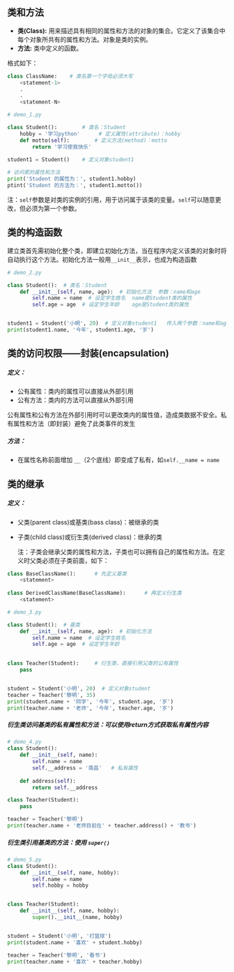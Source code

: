 ## 类和方法

- **类(Class):** 用来描述具有相同的属性和方法的对象的集合。它定义了该集合中每个对象所共有的属性和方法。对象是类的实例。
- **方法:** 类中定义的函数。

格式如下：

```python
class ClassName:	# 类名第一个字母必须大写
    <statement-1>
    .
    .
    <statement-N>	
```

```python
# demo_1.py

class Student():		# 类名：Student
    hobby = '学习python'		# 定义属性(attribute)：hobby
    def motto(self):		# 定义方法(method)：motto
        return '学习使我快乐' 
    
student1 = Student()	# 定义对象student1

# 访问累的属性和方法
print('Student 的属性为：', student1.hobby)
ptint('Student 的方法为：', student1.motto())

```
注：`self`参数是对类的实例的引用，用于访问属于该类的变量。`self`可以随意更改，但必须为第一个参数。
## 类的构造函数

 建立类首先需初始化整个类，即建立初始化方法，当在程序内定义该类的对象时将自动执行这个方法。初始化方法一般用`__init__`表示，也成为构造函数

```python
# demo_2.py

class Student():  # 类名：Student
    def __init__(self, name, age):  # 初始化方法  参数：name和age
        self.name = name  # 设定学生姓名  name是Student类的属性
        self.age = age  # 设定学生年龄	age是Student类的属性


student1 = Student('小明', 20)  # 定义对象student1   传入两个参数：name和age
print(student1.name, '今年', student1.age, '岁')
```

## 类的访问权限——封装(encapsulation)

##### 定义：

- 公有属性：类内的属性可以直接从外部引用
- 公有方法：类内的方法可以直接从外部引用

公有属性和公有方法在外部引用时可以更改类内的属性值，造成类数据不安全。私有属性和方法（即封装）避免了此类事件的发生

##### 方法：

- 在属性名称前面增加 `__`（2个底线）即变成了私有，如`self.__name = name`

## 类的继承

##### 定义：

- 父类(parent class)或基类(bass class)：被继承的类

- 子类(child class)或衍生类(derived class)：继承的类

  注：子类会继承父类的属性和方法，子类也可以拥有自己的属性和方法。在定义时父类必须在子类前面，如下：

```python
class BaseClassName():		# 先定义基类
    <statement>
    
class DerivedClassName(BaseClassName):		# 再定义衍生类
    <statement>
```

```python
# demo_3.py

class Student():  # 基类
    def __init__(self, name, age):  # 初始化方法
        self.name = name  # 设定学生姓名
        self.age = age  # 设定学生年龄

        
class Teacher(Student):		# 衍生类，直接引用父类的公有属性
    pass


student = Student('小明', 20)  # 定义对象student 
teacher = Teacher('黎明', 35)
print(student.name + '同学', '今年', student.age, '岁')
print(teacher.name + '老师', '今年', teacher.age, '岁')

```

##### 衍生类访问基类的私有属性和方法：可以使用return方式获取私有属性内容

```python
# demo_4.py
class Student():
    def __init__(self, name):
        self.name = name
        self.__address = '南昌'	# 私有属性
    
    def address(self):
        return self.__address

class Teacher(Student):
    pass

teacher = Teacher('黎明')
print(teacher.name + '老师目前在' + teacher.address() + '教书')

```

##### 衍生类引用基类的方法：使用 `super()`

```python
# demo_5.py
class Student():
    def __init__(self, name, hobby):
        self.name = name
        self.hobby = hobby


class Teacher(Student):
    def __init__(self, name, hobby):
        super().__init__(name, hobby)


student = Student('小明', '打篮球')
print(student.name + '喜欢' + student.hobby)

teacher = Teacher('黎明', '看书')
print(teacher.name + '喜欢' + teacher.hobby)
```
